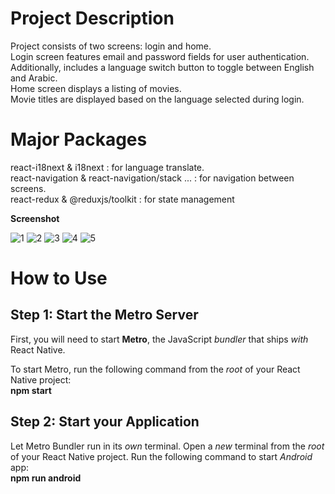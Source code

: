 # Project Description
Project consists of two screens: login and home.<br>
Login screen features email and password fields for user authentication.<br>
Additionally, includes a language switch button to toggle between English and Arabic.<br>
Home screen displays a listing of movies.<br>
Movie titles are displayed based on the language selected during login.<br>

# Major Packages
react-i18next & i18next : for language translate.<br>
react-navigation & react-navigation/stack ... : for navigation between screens.<br>
react-redux & @reduxjs/toolkit : for state management <br>

**Screenshot**

![1](https://github.com/depensankhla/react-native-themoviedb/assets/16592486/b431ee11-e7a5-453a-9717-3a2697dd1bbb)
![2](https://github.com/depensankhla/react-native-themoviedb/assets/16592486/d5687440-7ee4-44f7-b012-51a7308e75c1)
![3](https://github.com/depensankhla/react-native-themoviedb/assets/16592486/a7f1eb58-75e7-4dc8-a2cd-3d404ba6eec0)
![4](https://github.com/depensankhla/react-native-themoviedb/assets/16592486/10f4d6e8-e4ca-4466-b515-0cb9ba6c8326)
![5](https://github.com/depensankhla/react-native-themoviedb/assets/16592486/8e26d905-3a8a-43b7-9f3e-e7bf3b3a6c34)

# How to Use

## Step 1: Start the Metro Server

First, you will need to start **Metro**, the JavaScript _bundler_ that ships _with_ React Native.

To start Metro, run the following command from the _root_ of your React Native project:<br>
**npm start**

## Step 2: Start your Application

Let Metro Bundler run in its _own_ terminal. Open a _new_ terminal from the _root_ of your React Native project. Run the following command to start _Android_ app:<br>
**npm run android**
